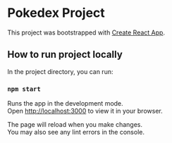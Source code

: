 # Pokedex Project

This project was bootstrapped with [Create React App](https://github.com/facebook/create-react-app).

## How to run project locally

In the project directory, you can run:

### `npm start`

Runs the app in the development mode.\
Open [http://localhost:3000](http://localhost:3000) to view it in your browser.

The page will reload when you make changes.\
You may also see any lint errors in the console.
